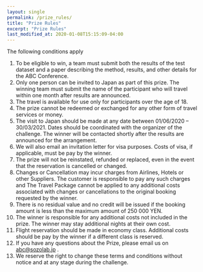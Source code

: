 ```yaml
---
layout: single
permalink: /prize_rules/
title: "Prize Rules"
excerpt: "Prize Rules"
last_modified_at: 2020-01-08T15:15:09-04:00
---
```

The following conditions apply

1. To be eligible to win, a team must submit both the results of the test dataset and a paper describing the method, results, and other details for the ABC Conference.
2.	Only one person can be invited to Japan as part of this prize. The winning team must submit the name of the participant who will travel within one month after results are announced.
3.	The travel is available for use only for participants over the age of 18.
4.	The prize cannot be redeemed or exchanged for any other form of travel services or money.
6.	The visit to Japan should be made at any date between 01/06/2020 – 30/03/2021. Dates should be coordinated with the organizer of the challenge. The winner will be contacted shortly after the results are announced for the arrangement.
7.	 We will also email an invitation letter for visa purposes. Costs of visa, if applicable, must be pay by the winner.
8.	The prize will not be reinstated, refunded or replaced, even in the event that the reservation is cancelled or changed.
9.	Changes or Cancellation may incur charges from Airlines, Hotels or other Suppliers. The customer is responsible to pay any such charges and The Travel Package cannot be applied to any additional costs associated with changes or cancellations to the original booking requested by the winner.
10.	There is no residual value and no credit will be issued if the booking amount is less than the maximum amount of 250 000 YEN.
11.	The winner is responsible for any additional costs not included in the prize. The winner may stay additional nights at their own cost.
12. Flight reservation should be made in economy class. Additional costs should be pay by the winner if a different class is reserved.
13.	If you have any questions about the Prize, please email us on abc@sozolab.jp .
14.	We reserve the right to change these terms and conditions without notice and at any stage during the challenge.
